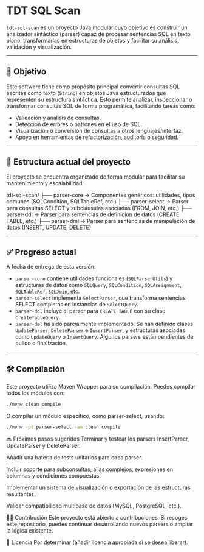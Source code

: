 # TDT SQL Scan

`tdt-sql-scan` es un proyecto Java modular cuyo objetivo es construir un analizador sintáctico (parser) capaz de procesar sentencias SQL en texto plano, transformarlas en estructuras de objetos y facilitar su análisis, validación y visualización.

---

## 🎯 Objetivo

Este software tiene como propósito principal convertir consultas SQL escritas como texto (`String`) en objetos Java estructurados que representen su estructura sintáctica. Esto permite analizar, inspeccionar o transformar consultas SQL de forma programática, facilitando tareas como:

- Validación y análisis de consultas.
- Detección de errores o patrones en el uso de SQL.
- Visualización o conversión de consultas a otros lenguajes/interfaz.
- Apoyo en herramientas de refactorización, auditoría o seguridad.

---

## 🧱 Estructura actual del proyecto

El proyecto se encuentra organizado de forma modular para facilitar su mantenimiento y escalabilidad:

tdt-sql-scan/
├── parser-core → Componentes genéricos: utilidades, tipos comunes (SQLCondition, SQLTableRef, etc.)
├── parser-select → Parser para consultas SELECT y subcláusulas asociadas (FROM, JOIN, etc.)
├── parser-ddl → Parser para sentencias de definición de datos (CREATE TABLE, etc.)
├── parser-dml → Parser para sentencias de manipulación de datos (INSERT, UPDATE, DELETE)



---

## ✅ Progreso actual

A fecha de entrega de esta versión:

- `parser-core` contiene utilidades funcionales (`SQLParserUtils`) y estructuras de datos como `SQLQuery`, `SQLCondition`, `SQLAssignment`, `SQLTableRef`, `SQLJoin`, etc.
- `parser-select` implementa `SelectParser`, que transforma sentencias SELECT completas en instancias de `SelectQuery`.
- `parser-ddl` incluye el parser para `CREATE TABLE` con su clase `CreateTableQuery`.
- `parser-dml` ha sido parcialmente implementado. Se han definido clases `UpdateParser`, `DeleteParser` e `InsertParser`, y estructuras asociadas como `UpdateQuery` o `InsertQuery`. Algunos parsers están pendientes de pulido o finalización.

---

## 🛠️ Compilación

Este proyecto utiliza Maven Wrapper para su compilación. Puedes compilar todos los módulos con:

```bash
./mvnw clean compile
```
O compilar un módulo específico, como parser-select, usando:
```bash
./mvnw -pl parser-select -am clean compile
```

🔜 Próximos pasos sugeridos
Terminar y testear los parsers InsertParser, UpdateParser y DeleteParser.

Añadir una batería de tests unitarios para cada parser.

Incluir soporte para subconsultas, alias complejos, expresiones en columnas y condiciones compuestas.

Implementar un sistema de visualización o exportación de las estructuras resultantes.

Validar compatibilidad multibase de datos (MySQL, PostgreSQL, etc.).

🧑‍💻 Contribución
Este proyecto está abierto a contribuciones. Si recoges este repositorio, puedes continuar desarrollando nuevos parsers o ampliar la lógica existente.

📄 Licencia
Por determinar (añadir licencia apropiada si se desea liberar).
